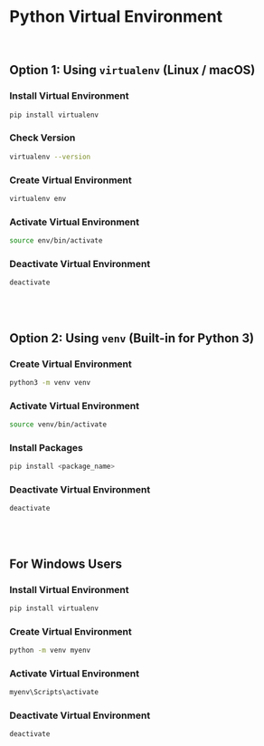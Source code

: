 # Python Virtual Environment

<br>

## Option 1: Using `virtualenv` (Linux / macOS)

### Install Virtual Environment

```bash
pip install virtualenv
```

### Check Version

```bash
virtualenv --version
```

### Create Virtual Environment

```bash
virtualenv env
```

### Activate Virtual Environment

```bash
source env/bin/activate
```

### Deactivate Virtual Environment

```bash
deactivate
```


<br><br>

## Option 2: Using `venv` (Built-in for Python 3)

### Create Virtual Environment

```bash
python3 -m venv venv
```

### Activate Virtual Environment

```bash
source venv/bin/activate
```

### Install Packages

```bash
pip install <package_name>
```

### Deactivate Virtual Environment

```bash
deactivate
```

<br><br>

##  For Windows Users

### Install Virtual Environment

```bash
pip install virtualenv
```

### Create Virtual Environment

```bash
python -m venv myenv
```

### Activate Virtual Environment

```bash
myenv\Scripts\activate
```

### Deactivate Virtual Environment

```bash
deactivate
```
